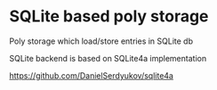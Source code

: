 SQLite based poly storage
=========================

Poly storage which load/store entries in SQLite db


SQLite backend is based on SQLite4a implementation

https://github.com/DanielSerdyukov/sqlite4a
